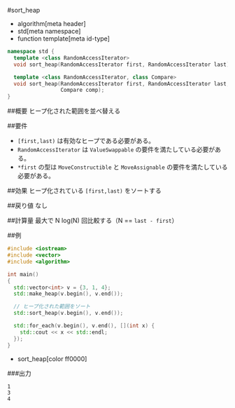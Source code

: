 #sort_heap
* algorithm[meta header]
* std[meta namespace]
* function template[meta id-type]

```cpp
namespace std {
  template <class RandomAccessIterator>
  void sort_heap(RandomAccessIterator first, RandomAccessIterator last);

  template <class RandomAccessIterator, class Compare>
  void sort_heap(RandomAccessIterator first, RandomAccessIterator last,
                 Compare comp);
}
```

##概要
ヒープ化された範囲を並べ替える


##要件
- `[first,last)` は有効なヒープである必要がある。
- `RandomAccessIterator` は `ValueSwappable` の要件を満たしている必要がある。
- `*first` の型は `MoveConstructible` と `MoveAssignable` の要件を満たしている必要がある。


##効果
ヒープ化されている `[first,last)` をソートする


##戻り値
なし


##計算量
最大で N log(N) 回比較する（N == `last - first`）


##例
```cpp
#include <iostream>
#include <vector>
#include <algorithm>

int main()
{
  std::vector<int> v = {3, 1, 4};
  std::make_heap(v.begin(), v.end());

  // ヒープ化された範囲をソート
  std::sort_heap(v.begin(), v.end());

  std::for_each(v.begin(), v.end(), [](int x) {
    std::cout << x << std::endl;
  });
}
```
* sort_heap[color ff0000]


###出力
```
1
3
4
```


